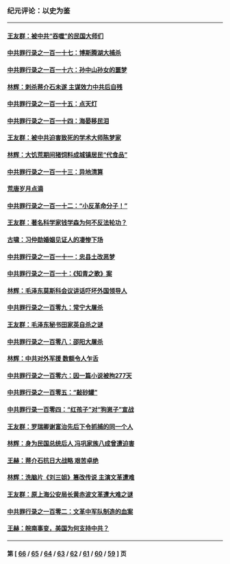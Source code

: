 ### 纪元评论：以史为鉴
---
#### [王友群：被中共“吞噬”的民国大师们](../../pages/nsc1028/n13942620.md) 
#### [中共罪行录之一百一十七：博斯腾湖大捕杀](../../pages/nsc1028/n13939864.md) 
#### [中共罪行录之一百一十六：孙中山孙女的噩梦](../../pages/nsc1028/n13937214.md) 
#### [林辉：刺杀蒋介石未遂 主谋效力中共后自残](../../pages/nsc1028/n13935457.md) 
#### [中共罪行录之一百一十五：点天灯](../../pages/nsc1028/n13935336.md) 
#### [中共罪行录之一百一十四：海晏移民泪](../../pages/nsc1028/n13934634.md) 
#### [王友群：被中共迫害致死的学术大师陈梦家](../../pages/nsc1028/n13932885.md) 
#### [林辉：大饥荒期间猪饲料成城镇居民“代食品”](../../pages/nsc1028/n13933558.md) 
#### [中共罪行录之一百一十三：异地清算](../../pages/nsc1028/n13930716.md) 
#### [荒唐岁月点滴](../../pages/nsc1028/n13931451.md) 
#### [中共罪行录之一百一十二：“小反革命分子！”](../../pages/nsc1028/n13926295.md) 
#### [王友群：著名科学家钱学森为何不反法轮功？](../../pages/nsc1028/n13923607.md) 
#### [古啸：习仲勋婚姻见证人的凄惨下场](../../pages/nsc1028/n13923826.md) 
#### [中共罪行录之一百一十一：忠县土改恶梦](../../pages/nsc1028/n13923119.md) 
#### [中共罪行录之一百一十：《知青之歌》案](../../pages/nsc1028/n13920732.md) 
#### [林辉：毛泽东莫斯科会议讲话吓坏外国领导人](../../pages/nsc1028/n13917931.md) 
#### [中共罪行录之一百零九：常宁大屠杀](../../pages/nsc1028/n13917366.md) 
#### [王友群：毛泽东秘书田家英自杀之谜](../../pages/nsc1028/n13916918.md) 
#### [中共罪行录之一百零八：邵阳大屠杀](../../pages/nsc1028/n13916622.md) 
#### [林辉：中共对外军援 数额令人乍舌](../../pages/nsc1028/n13914615.md) 
#### [中共罪行录之一百零六：因一篇小说被拘277天](../../pages/nsc1028/n13913548.md) 
#### [中共罪行录之一百零五：“敲砂罐”](../../pages/nsc1028/n13912910.md) 
#### [中共罪行录一百零四：“红孩子”对“狗崽子”宣战](../../pages/nsc1028/n13908811.md) 
#### [王友群：罗瑞卿谢富治先后下令抓捕的同一个人](../../pages/nsc1028/n13907857.md) 
#### [林辉：身为民国总统后人 冯巩家族八成曾遭迫害](../../pages/nsc1028/n13907756.md) 
#### [王赫：蒋介石抗日大战略 艰苦卓绝](../../pages/nsc1028/n13904249.md) 
#### [林辉：洗脑片《刘三姐》篡改传说 主演文革遭难](../../pages/nsc1028/n13899238.md) 
#### [王友群：原上海公安局长黄赤波文革遭大难之谜](../../pages/nsc1028/n13898139.md) 
#### [中共罪行录之一百零二：文革中军队制造的血案](../../pages/nsc1028/n13897782.md) 
#### [王赫：皖南事变，美国为何支持中共？](../../pages/nsc1028/n13897035.md) 

---
#### 第 [ [66](./66.md) / [65](./65.md) / [64](./64.md) / [63](./63.md) / [62](./62.md) / [61](./61.md) / [60](./60.md) / [59](./59.md) ] 页
